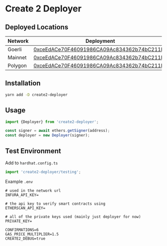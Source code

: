 # Create 2 Deployer

## Deployed Locations

| Network | Deployment                                                                                                                                           |
|---------|------------------------------------------------------------------------------------------------------------------------------------------------------|
| Goerli  | [0xceEdACe70F46091986CA09Ac834362b74bC211F4](https://goerli.etherscan.io/address/0xceEdACe70F46091986CA09Ac834362b74bC211F4)                         |
| Mainnet | [0xceEdACe70F46091986CA09Ac834362b74bC211F4](https://etherscan.io/address/0xceEdACe70F46091986CA09Ac834362b74bC211F4)                                |
| Polygon | [0xceEdACe70F46091986CA09Ac834362b74bC211F4](https://polygonscan.com/address/0xceEdACe70F46091986CA09Ac834362b74bC211F4)                                                    |

## Installation

```bash
yarn add -D create2-deployer
```

## Usage

```ts
import {Deployer} from 'create2-deployer';

const signer = await ethers.getSigner(address);
const deployer = new Deployer(signer);
```

## Test Environment

Add to `hardhat.config.ts`
```ts
import 'create2-deployer/testing';
```


Example `.env`
```dotenv
# used in the network url
INFURA_API_KEY=

# the api key to verify smart contracts using
ETHERSCAN_API_KEY=

# all of the private keys used (mainly just deployer for now)
PRIVATE_KEY=

CONFIRMATIONS=6
GAS_PRICE_MULTIPLIER=1.5
CREATE2_DEBUG=true
```
